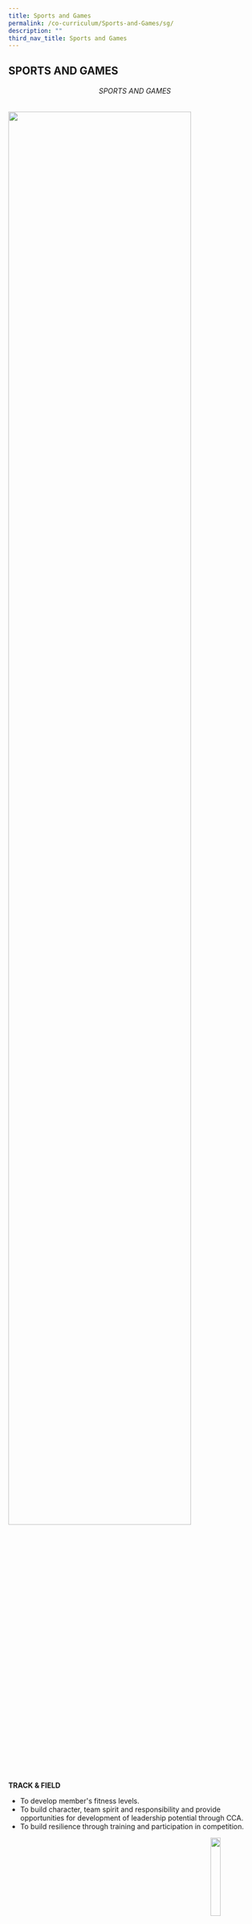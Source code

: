 ```yaml
---
title: Sports and Games
permalink: /co-curriculum/Sports-and-Games/sg/
description: ""
third_nav_title: Sports and Games
---
```

## SPORTS AND GAMES

###### <center> SPORTS AND GAMES</center>

<img src="/images/sng1.jpg" align=left style="width:85%">
<br clear=left>

**TRACK & FIELD**

*   To develop member's fitness levels.
*   To build character, team spirit and responsibility and provide opportunities for development of leadership potential through CCA.
*   To build resilience through training and participation in competition.

<p><a href="/co-curriculum/Sports-and-Games/tnf/">
<img style="width:20%" align=right src="/images/readmore.jpg">
</a></p>

<img src="/images/sng2.jpg" align=left style="width:85%">
<br clear=left>

**FLOORBALL**

Maximise the potential in every student for floorball as a team player and as a leader in their own unique way.

To inculcate discipline, teamwork and passion for the sports.

<p><a href="/co-curriculum/Sports-and-Games/floorball/">
<img style="width:20%" align=right src="/images/readmore.jpg">
</a></p>

<img src="/images/sng3.jpg" align=left style="width:85%">
<br clear=left>

**SEPAK TAKRAW**

This Sepak Takraw is one of the most popular CCA as it is the time where the students to learn about teamwork, juggling skills and playing in various competitions and tournaments. The NLS team has achieved 2nd place position in the National School Sepak Takraw tournament in 2019.<br>
During CCA sessions, the students will be engaged in physical, tactical and mental activities to build their character and skills. They will be lead by dedicated coach and teachers during the CCA activities. The students will have the chance to grow their mindset and knowledge, build stronger character and friendship, show their skills and competitive potentials.

<p><a href="/co-curriculum/Sports-and-Games/st/">
<img style="width:20%" align=right src="/images/readmore.jpg">
</a></p>

<img src="/images/sng4.jpeg" align=left style="width:85%">
<br clear=left>

**BASKETBALL**

Objectives of CCA: To enable members to build resilience, teamwork and sportsmanship through basketball training and competition<br>
To train members to acquire basketball skills, know the game and play it well<br>
To develop leadership qualities through the training

<p><a href="/co-curriculum/Sports-and-Games/bball/">
<img style="width:20%" align=right src="/images/readmore.jpg">
</a></p>

<img src="/images/sng5.jpg" align=left style="width:85%">
<br clear=left>

**FOOTBALL**

Football team is made up of Year 1 to Year 4 students; we cater to both the social recreation students and also the competitive school team. We welcome students who have the passion and love for the sports. During our training sessions, we emphasize on building on our players' character.

Objectives<br>
To develop student-athletes who display self-discipline and commitment towards football; and pride and belonging to NorthLight School.

<p><a href="/co-curriculum/Sports-and-Games/football/">
<img style="width:20%" align=right src="/images/readmore.jpg">
</a></p>

<img src="/images/sng6.jpg" align=left style="width:85%">
<br clear=left>

**TABLE TENNIS**

Table Tennis CCA comprise mostly non-competitive groups of paddlers. CCA members are introduced to play techniques such as stroke play, footwork, ball control, service, defence and attack strategies.

Regular practice play during CCA will drill members to improve on their dexterity, quick reflexes, speed, power and agility. Our members are nurtured both physically and mentally to stretch their potential. Dedication and enthusiasm towards the game will be instilled in the CCA members to achieve discipline, teamwork and sportsmanship.

<p><a href="/co-curriculum/Sports-and-Games/tt/">
<img style="width:20%" align=right src="/images/readmore.jpg">
</a></p>

<img src="/images/sng7.jpg" align=left style="width:85%">
<br clear=left>

**NETBALL**

*   To develop in our Netballers the love for the sport.
*   To provide opportunities for Netballers to participate and grow in their leadership skills.
*    To develop students’ basic skills, competency and confidence in the sport.
*   To strengthen togetherness among students interested in the sport.

<p><a href="/co-curriculum/Sports-and-Games/netball/">
<img style="width:20%" align=right src="/images/readmore.jpg">
</a></p>

<img src="/images/sng8.jpg" align=left style="width:85%">
<br clear=left>

**BADMINTON**

To develop the members' badminton skills, fitness level and game tactics.<br>
To inculcate discipline, sportsmanship and teamwork.<br>
To inculcate the value social responsibility through Values In Action activities

<p><a href="/co-curriculum/Sports-and-Games/badminton/">
<img style="width:20%" align=right src="/images/readmore.jpg">
</a></p>

<p align="center"><a href="#"><img src="/images/arrow-up.jpg" style="width:25px; display:inline"/> Back to Top </a> </p>